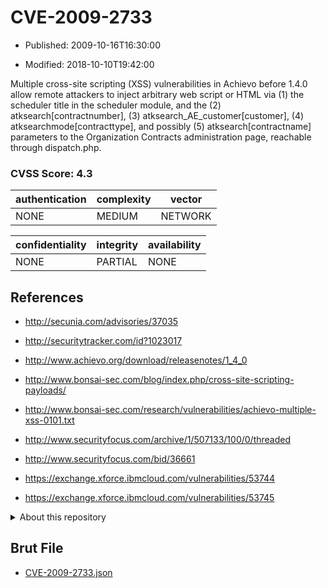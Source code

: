 # CVE-2009-2733

- Published: 2009-10-16T16:30:00

- Modified: 2018-10-10T19:42:00

Multiple cross-site scripting (XSS) vulnerabilities in Achievo before 1.4.0 allow remote attackers to inject arbitrary web script or HTML via (1) the scheduler title in the scheduler module, and the (2) atksearch[contractnumber], (3) atksearch_AE_customer[customer], (4) atksearchmode[contracttype], and possibly (5) atksearch[contractname] parameters to the Organization Contracts administration page, reachable through dispatch.php.

### CVSS Score: **4.3**

| authentication | complexity | vector |
| --- | --- | --- |
| NONE | MEDIUM | NETWORK |

| confidentiality | integrity | availability |
| --- | --- | --- |
| NONE | PARTIAL | NONE |

## References

* http://secunia.com/advisories/37035

* http://securitytracker.com/id?1023017

* http://www.achievo.org/download/releasenotes/1_4_0

* http://www.bonsai-sec.com/blog/index.php/cross-site-scripting-payloads/

* http://www.bonsai-sec.com/research/vulnerabilities/achievo-multiple-xss-0101.txt

* http://www.securityfocus.com/archive/1/507133/100/0/threaded

* http://www.securityfocus.com/bid/36661

* https://exchange.xforce.ibmcloud.com/vulnerabilities/53744

* https://exchange.xforce.ibmcloud.com/vulnerabilities/53745

<details>
<summary>About this repository</summary> 

  This repository is part of the project [Live Hack CVE](https://github.com/Live-Hack-CVE). Main website can be found [www.live-hack.org](https://www.live-hack.org) 
  
  Made by [Sn0wAlice](https://github.com/Sn0wAlice) for the people that care about security and need to have a feed of the latest CVEs. Hope you enjoy it, don't forget to star the repo and follow me on [Twitter](https://twitter.com/Sn0wAlice) and [Github](https://github.com/Sn0wAlice). And that is my [personnal website](https://www.alice-snow.me/)

  - [Home Page](https://github.com/Live-Hack-CVE)
  - [Framework](https://github.com/Live-Hack-CVE/cve-framework)
  - [CVE database](https://github.com/Live-Hack-CVE/full_database)
  - [Changelog](https://github.com/Live-Hack-CVE/Changelog)
</details>

## Brut File

* [CVE-2009-2733.json](https://raw.githubusercontent.com/Live-Hack-CVE/full_database/main/cves/2009/CVE-2009-2733.json)


